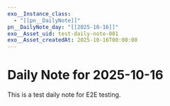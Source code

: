 ```yaml
---
exo__Instance_class:
  - "[[pn__DailyNote]]"
pn__DailyNote_day: "[[2025-10-16]]"
exo__Asset_uid: test-daily-note-001
exo__Asset_createdAt: 2025-10-16T00:00:00
---
```

# Daily Note for 2025-10-16

This is a test daily note for E2E testing.
